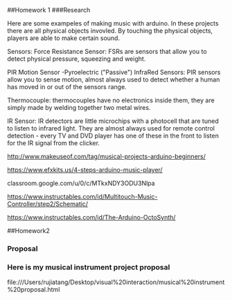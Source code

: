 ##Homework 1 
###Research

Here are some exampeles of making music with arduino. In these projects there are all physical objects invovled. By touching the physical objects, players are able to make certain sound.

Sensors:
Force Resistance Sensor: FSRs are sensors that allow you to detect physical pressure, squeezing and weight. 

PIR Motion Sensor -Pyroelectric ("Passive") InfraRed Sensors: PIR sensors allow you to sense motion, almost always used to detect whether a human has moved in or out of the sensors range. 

Thermocouple: thermocouples have no electronics inside them, they are simply made by welding together two metal wires. 

IR Sensor: IR detectors are little microchips with a photocell that are tuned to listen to infrared light. They are almost always used for remote control detection - every TV and DVD player has one of these in the front to listen for the IR signal from the clicker.

http://www.makeuseof.com/tag/musical-projects-arduino-beginners/

https://www.efxkits.us/4-steps-arduino-music-player/

classroom.google.com/u/0/c/MTkxNDY3ODU3Nlpa

https://www.instructables.com/id/Multitouch-Music-Controller/step2/Schematic/

https://www.instructables.com/id/The-Arduino-OctoSynth/



##Homework2
### Proposal 
### Here is my musical instrument project proposal
file:///Users/rujiatang/Desktop/visual%20interaction/musical%20instrument%20proposal.html
